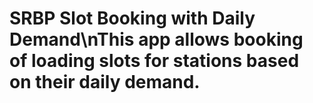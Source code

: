 # SRBP Slot Booking with Daily Demand\nThis app allows booking of loading slots for stations based on their daily demand.